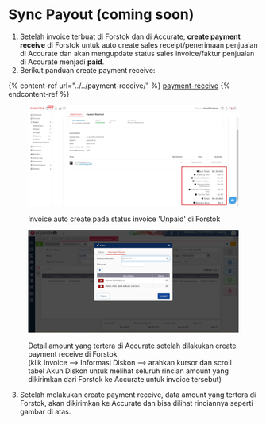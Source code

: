 # Sync Payout (coming soon)

1. Setelah invoice terbuat di Forstok dan di Accurate, **create payment receive** di Forstok untuk auto create sales receipt/penerimaan penjualan di Accurate dan akan mengupdate status sales invoice/faktur penjualan di Accurate menjadi **paid**.&#x20;
2. Berikut panduan create payment receive:

{% content-ref url="../../payment-receive/" %}
[payment-receive](../../payment-receive/)
{% endcontent-ref %}

<figure><img src="../../../.gitbook/assets/image (3).png" alt=""><figcaption><p>Invoice auto create pada status invoice 'Unpaid' di Forstok</p></figcaption></figure>

<figure><img src="../../../.gitbook/assets/image.png" alt=""><figcaption><p>Detail amount yang tertera di Accurate setelah dilakukan create payment receive di Forstok<br>(klik Invoice --> Informasi Diskon --> arahkan kursor dan scroll tabel Akun Diskon untuk melihat seluruh rincian amount yang dikirimkan dari Forstok ke Accurate untuk invoice tersebut)</p></figcaption></figure>

3. Setelah melakukan create payment receive, data amount yang tertera di Forstok, akan dikirimkan ke Accurate dan bisa dilihat rinciannya seperti gambar di atas.&#x20;
